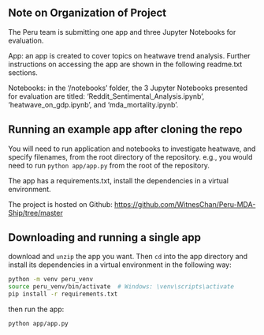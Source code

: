 
## Note on Organization of Project

The Peru team is submitting one app and three Jupyter Notebooks for evaluation. 

App: an app is created to cover topics on heatwave trend analysis. Further instructions on accessing the app are shown in the following readme.txt sections.

Notebooks: in the ‘/notebooks’ folder, the 3 Jupyter Notebooks presented for evaluation are titled: ‘Reddit_Sentimental_Analysis.ipynb’, ‘heatwave_on_gdp.ipynb’, and ‘mda_mortality.ipynb’.

## Running an example app after cloning the repo

You will need to run application and notebooks to investigate heatwave, and specify filenames, from the
root directory of the repository. e.g., you
would need to run `python app/app.py` from the root
of the repository.

The app has a requirements.txt, install the dependencies in a virtual
environment.

The project is hosted on Github: https://github.com/WitnesChan/Peru-MDA-Ship/tree/master

## Downloading and running a single app

download and `unzip` the app you want. Then `cd` into the app directory and install its dependencies in a virtual environment in the following way:


```bash
python -m venv peru_venv
source peru_venv/bin/activate  # Windows: \venv\scripts\activate
pip install -r requirements.txt
```
then run the app:
```bash
python app/app.py
```
